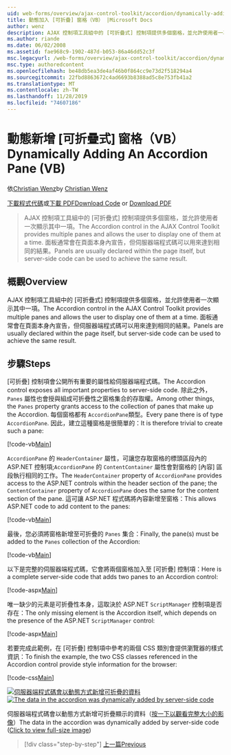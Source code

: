 ```yaml
---
uid: web-forms/overview/ajax-control-toolkit/accordion/dynamically-adding-an-accordion-pane-vb
title: 動態加入 [可折疊] 窗格（VB） |Microsoft Docs
author: wenz
description: AJAX 控制項工具組中的 [可折疊式] 控制項提供多個窗格，並允許使用者一次顯示其中一項。 面板通常會宣告為 w 。
ms.author: riande
ms.date: 06/02/2008
ms.assetid: fae968c9-1902-487d-b053-86a46dd52c3f
msc.legacyurl: /web-forms/overview/ajax-control-toolkit/accordion/dynamically-adding-an-accordion-pane-vb
msc.type: authoredcontent
ms.openlocfilehash: be48db5ea3de4af46b0f864cc9e73d2f518294a4
ms.sourcegitcommit: 22fbd8863672c4ad6693b8388ad5c8e753fb41a2
ms.translationtype: MT
ms.contentlocale: zh-TW
ms.lasthandoff: 11/28/2019
ms.locfileid: "74607186"
---
```

# <a name="dynamically-adding-an-accordion-pane-vb"></a><span data-ttu-id="07fa5-104">動態新增 [可折疊式] 窗格（VB）</span><span class="sxs-lookup"><span data-stu-id="07fa5-104">Dynamically Adding An Accordion Pane (VB)</span></span>

<span data-ttu-id="07fa5-105">依[Christian Wenz](https://github.com/wenz)</span><span class="sxs-lookup"><span data-stu-id="07fa5-105">by [Christian Wenz](https://github.com/wenz)</span></span>

<span data-ttu-id="07fa5-106">[下載程式代碼](https://download.microsoft.com/download/5/6/d/56d50cef-2011-4c8f-9891-7edc6dc57df9/Accordion2.vb.zip)或[下載 PDF](https://download.microsoft.com/download/6/7/1/6718d452-ff89-4d3f-a90e-c74ec2d636a3/accordion2VB.pdf)</span><span class="sxs-lookup"><span data-stu-id="07fa5-106">[Download Code](https://download.microsoft.com/download/5/6/d/56d50cef-2011-4c8f-9891-7edc6dc57df9/Accordion2.vb.zip) or [Download PDF](https://download.microsoft.com/download/6/7/1/6718d452-ff89-4d3f-a90e-c74ec2d636a3/accordion2VB.pdf)</span></span>

> <span data-ttu-id="07fa5-107">AJAX 控制項工具組中的 [可折疊式] 控制項提供多個窗格，並允許使用者一次顯示其中一項。</span><span class="sxs-lookup"><span data-stu-id="07fa5-107">The Accordion control in the AJAX Control Toolkit provides multiple panes and allows the user to display one of them at a time.</span></span> <span data-ttu-id="07fa5-108">面板通常會在頁面本身內宣告，但伺服器端程式碼可以用來達到相同的結果。</span><span class="sxs-lookup"><span data-stu-id="07fa5-108">Panels are usually declared within the page itself, but server-side code can be used to achieve the same result.</span></span>

## <a name="overview"></a><span data-ttu-id="07fa5-109">概觀</span><span class="sxs-lookup"><span data-stu-id="07fa5-109">Overview</span></span>

<span data-ttu-id="07fa5-110">AJAX 控制項工具組中的 [可折疊式] 控制項提供多個窗格，並允許使用者一次顯示其中一項。</span><span class="sxs-lookup"><span data-stu-id="07fa5-110">The Accordion control in the AJAX Control Toolkit provides multiple panes and allows the user to display one of them at a time.</span></span> <span data-ttu-id="07fa5-111">面板通常會在頁面本身內宣告，但伺服器端程式碼可以用來達到相同的結果。</span><span class="sxs-lookup"><span data-stu-id="07fa5-111">Panels are usually declared within the page itself, but server-side code can be used to achieve the same result.</span></span>

## <a name="steps"></a><span data-ttu-id="07fa5-112">步驟</span><span class="sxs-lookup"><span data-stu-id="07fa5-112">Steps</span></span>

<span data-ttu-id="07fa5-113">[可折疊] 控制項會公開所有重要的屬性給伺服器端程式碼。</span><span class="sxs-lookup"><span data-stu-id="07fa5-113">The Accordion control exposes all important properties to server-side code.</span></span> <span data-ttu-id="07fa5-114">除此之外，`Panes` 屬性也會授與組成可折疊性之窗格集合的存取權。</span><span class="sxs-lookup"><span data-stu-id="07fa5-114">Among other things, the `Panes` property grants access to the collection of panes that make up the Accordion.</span></span> <span data-ttu-id="07fa5-115">每個窗格都有 `AccordionPane`類型。</span><span class="sxs-lookup"><span data-stu-id="07fa5-115">Every pane there is of type `AccordionPane`.</span></span> <span data-ttu-id="07fa5-116">因此，建立這種窗格是很簡單的：</span><span class="sxs-lookup"><span data-stu-id="07fa5-116">It is therefore trivial to create such a pane:</span></span>

[!code-vb[Main](dynamically-adding-an-accordion-pane-vb/samples/sample1.vb)]

<span data-ttu-id="07fa5-117">`AccordionPane` 的 `HeaderContainer` 屬性，可讓您存取窗格的標頭區段內的 ASP.NET 控制項;`AccordionPane` 的 `ContentContainer` 屬性會對窗格的 [內容] 區段執行相同的工作。</span><span class="sxs-lookup"><span data-stu-id="07fa5-117">The `HeaderContainer` property of `AccordionPane` provides access to the ASP.NET controls within the header section of the pane; the `ContentContainer` property of `AccordionPane` does the same for the content section of the pane.</span></span> <span data-ttu-id="07fa5-118">這可讓 ASP.NET 程式碼將內容新增至窗格：</span><span class="sxs-lookup"><span data-stu-id="07fa5-118">This allows ASP.NET code to add content to the panes:</span></span>

[!code-vb[Main](dynamically-adding-an-accordion-pane-vb/samples/sample2.vb)]

<span data-ttu-id="07fa5-119">最後，您必須將窗格新增至可折疊的 `Panes` 集合：</span><span class="sxs-lookup"><span data-stu-id="07fa5-119">Finally, the pane(s) must be added to the `Panes` collection of the Accordion:</span></span>

[!code-vb[Main](dynamically-adding-an-accordion-pane-vb/samples/sample3.vb)]

<span data-ttu-id="07fa5-120">以下是完整的伺服器端程式碼，它會將兩個窗格加入至 [可折疊] 控制項：</span><span class="sxs-lookup"><span data-stu-id="07fa5-120">Here is a complete server-side code that adds two panes to an Accordion control:</span></span>

[!code-aspx[Main](dynamically-adding-an-accordion-pane-vb/samples/sample4.aspx)]

<span data-ttu-id="07fa5-121">唯一缺少的元素是可折疊性本身，這取決於 ASP.NET `ScriptManager` 控制項是否存在：</span><span class="sxs-lookup"><span data-stu-id="07fa5-121">The only missing element is the Accordion itself, which depends on the presence of the ASP.NET `ScriptManager` control:</span></span>

[!code-aspx[Main](dynamically-adding-an-accordion-pane-vb/samples/sample5.aspx)]

<span data-ttu-id="07fa5-122">若要完成此範例，在 [可折疊] 控制項中參考的兩個 CSS 類別會提供瀏覽器的樣式資訊：</span><span class="sxs-lookup"><span data-stu-id="07fa5-122">To finish the example, the two CSS classes referenced in the Accordion control provide style information for the browser:</span></span>

[!code-css[Main](dynamically-adding-an-accordion-pane-vb/samples/sample6.css)]

<span data-ttu-id="07fa5-123">[![伺服器端程式碼會以動態方式新增可折疊的資料](dynamically-adding-an-accordion-pane-vb/_static/image2.png)](dynamically-adding-an-accordion-pane-vb/_static/image1.png)</span><span class="sxs-lookup"><span data-stu-id="07fa5-123">[![The data in the accordion was dynamically added by server-side code](dynamically-adding-an-accordion-pane-vb/_static/image2.png)](dynamically-adding-an-accordion-pane-vb/_static/image1.png)</span></span>

<span data-ttu-id="07fa5-124">伺服器端程式碼會以動態方式新增可折疊顯示的資料（[按一下以觀看完整大小的影像](dynamically-adding-an-accordion-pane-vb/_static/image3.png)）</span><span class="sxs-lookup"><span data-stu-id="07fa5-124">The data in the accordion was dynamically added by server-side code ([Click to view full-size image](dynamically-adding-an-accordion-pane-vb/_static/image3.png))</span></span>

> [!div class="step-by-step"]
> [<span data-ttu-id="07fa5-125">上一篇</span><span class="sxs-lookup"><span data-stu-id="07fa5-125">Previous</span></span>](databinding-to-an-accordion-vb.md)
